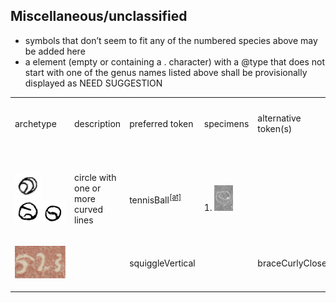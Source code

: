 ## Miscellaneous/unclassified
- symbols that don’t seem to fit any of the numbered species above may be added here
- a <g> element (empty or containing a . character) with a @type that does not start with one of the genus names listed above shall be provisionally displayed as NEED SUGGESTION


<table class="c52"><tbody><tr class="c16"><td class="c23" colspan="1" rowspan="1"><p class="c4"><span class="c1">archetype</span></p></td><td class="c32" colspan="1" rowspan="1"><p class="c4"><span class="c1">description</span></p></td><td class="c34" colspan="1" rowspan="1"><p class="c4"><span class="c1">preferred token</span></p></td><td class="c39" colspan="1" rowspan="1"><p class="c4"><span class="c1">specimens</span></p></td><td class="c39" colspan="1" rowspan="1"><p class="c4"><span class="c1">alternative token(s)</span></p></td><td class="c17" colspan="1" rowspan="1"><p class="c4"><span class="c1">remarks, clipping source</span></p></td></tr><tr class="c5"><td class="c8" colspan="1" rowspan="1"><p class="c4 c21"><span class="c1"></span></p></td><td class="c33" colspan="1" rowspan="1"><p class="c4 c21"><span class="c1"></span></p></td><td class="c18" colspan="1" rowspan="1"><p class="c4 c21"><span class="c1"></span></p></td><td class="c6" colspan="1" rowspan="1"><p class="c4 c21"><span class="c1"></span></p></td><td class="c6" colspan="1" rowspan="1"><p class="c4 c21"><span class="c1"></span></p></td><td class="c24" colspan="1" rowspan="1"><p class="c4 c21"><span class="c0"></span></p></td></tr><tr class="c5"><td class="c8" colspan="1" rowspan="1"><p class="c4"><span style="overflow: hidden; display: inline-block; margin: 0.00px 0.00px; border: 0.00px solid #000000; transform: rotate(0.00rad) translateZ(0px); -webkit-transform: rotate(0.00rad) translateZ(0px); width: 41.70px; height: 39.97px;"><img alt="" src="images/image42.jpg" style="width: 41.70px; height: 39.97px; margin-left: 0.00px; margin-top: 0.00px; transform: rotate(0.00rad) translateZ(0px); -webkit-transform: rotate(0.00rad) translateZ(0px);" title=""></span><span style="overflow: hidden; display: inline-block; margin: 0.00px 0.00px; border: 0.00px solid #000000; transform: rotate(0.00rad) translateZ(0px); -webkit-transform: rotate(0.00rad) translateZ(0px); width: 79.61px; height: 37.97px;"><img alt="" src="images/image59.jpg" style="width: 79.61px; height: 37.97px; margin-left: 0.00px; margin-top: 0.00px; transform: rotate(0.00rad) translateZ(0px); -webkit-transform: rotate(0.00rad) translateZ(0px);" title=""></span></p></td><td class="c33" colspan="1" rowspan="1"><p class="c4"><span class="c1">circle with one or more curved lines</span></p></td><td class="c18" colspan="1" rowspan="1"><p class="c4"><span class="c3 c25">tennisBall</span><sup><a href="#cmnt46" id="cmnt_ref46">[at]</a></sup></p></td><td class="c6" colspan="1" rowspan="1"><p class="c4"><span class="c3 c25">1. </span><span style="overflow: hidden; display: inline-block; margin: 0.00px 0.00px; border: 0.00px solid #000000; transform: rotate(0.00rad) translateZ(0px); -webkit-transform: rotate(0.00rad) translateZ(0px); width: 30.00px; height: 41.00px;"><img alt="" src="images/image54.png" style="width: 30.00px; height: 41.00px; margin-left: 0.00px; margin-top: 0.00px; transform: rotate(0.00rad) translateZ(0px); -webkit-transform: rotate(0.00rad) translateZ(0px);" title=""></span></p></td><td class="c6" colspan="1" rowspan="1"><p class="c4"><span class="c1">&nbsp;</span></p></td><td class="c24" colspan="1" rowspan="1"><p class="c4"><span class="c0">&nbsp;1. Wurudu Kidul, Java, 929 CE</span></p></td></tr><tr class="c5"><td class="c8" colspan="1" rowspan="1"><p class="c4"><span style="overflow: hidden; display: inline-block; margin: 0.00px 0.00px; border: 0.00px solid #000000; transform: rotate(0.00rad) translateZ(0px); -webkit-transform: rotate(0.00rad) translateZ(0px); width: 81.00px; height: 52.00px;"><img alt="" src="images/image74.png" style="width: 81.00px; height: 52.00px; margin-left: 0.00px; margin-top: 0.00px; transform: rotate(0.00rad) translateZ(0px); -webkit-transform: rotate(0.00rad) translateZ(0px);" title=""></span></p></td><td class="c33" colspan="1" rowspan="1"><p class="c4 c21"><span class="c1"></span></p></td><td class="c18" colspan="1" rowspan="1"><p class="c4"><span class="c1">squiggleVertical</span></p></td><td class="c6" colspan="1" rowspan="1"><p class="c4 c21"><span class="c1"></span></p></td><td class="c6" colspan="1" rowspan="1"><p class="c4"><span class="c3 c25">braceCurlyClose</span></p></td><td class="c24" colspan="1" rowspan="1"><p class="c4 c21"><span class="c0"></span></p></td></tr></tbody></table>
